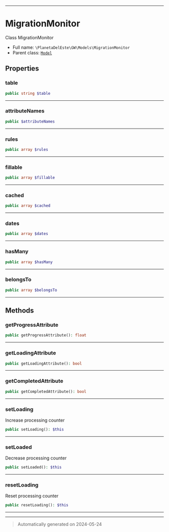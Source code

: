 ***

# MigrationMonitor

Class MigrationMonitor



* Full name: `\PlanetaDelEste\GW\Models\MigrationMonitor`
* Parent class: [`Model`](../../../Model.md)



## Properties


### table



```php
public string $table
```






***

### attributeNames



```php
public $attributeNames
```






***

### rules



```php
public array $rules
```






***

### fillable



```php
public array $fillable
```






***

### cached



```php
public array $cached
```






***

### dates



```php
public array $dates
```






***

### hasMany



```php
public array $hasMany
```






***

### belongsTo



```php
public array $belongsTo
```






***

## Methods


### getProgressAttribute



```php
public getProgressAttribute(): float
```












***

### getLoadingAttribute



```php
public getLoadingAttribute(): bool
```












***

### getCompletedAttribute



```php
public getCompletedAttribute(): bool
```












***

### setLoading

Increase processing counter

```php
public setLoading(): $this
```












***

### setLoaded

Decrease processing counter

```php
public setLoaded(): $this
```












***

### resetLoading

Reset processing counter

```php
public resetLoading(): $this
```












***


***
> Automatically generated on 2024-05-24
